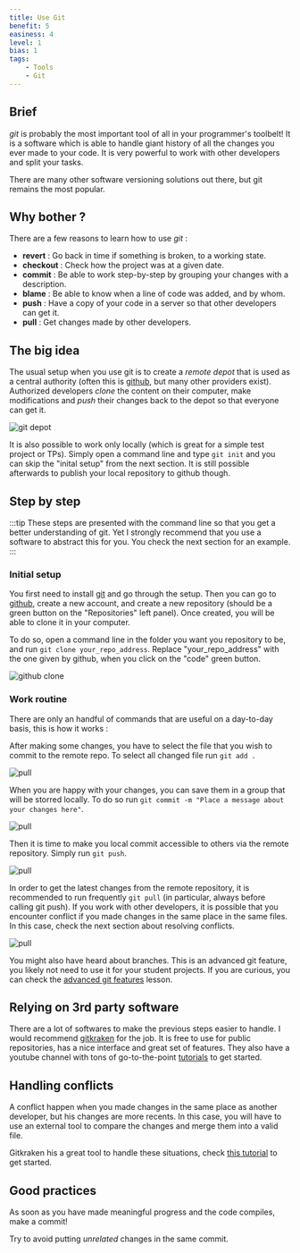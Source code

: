 ```yaml
---
title: Use Git
benefit: 5
easiness: 4
level: 1
bias: 1
tags:
    - Tools
    - Git
---
```


## Brief

*git* is probably the most important tool of all in your programmer's toolbelt! It is a software which is able to handle giant history of all the changes you ever made to your code. It is very powerful to work with other developers and split your tasks.

There are many other software versioning solutions out there, but git remains the most popular.

## Why bother ?

There are a few reasons to learn how to use *git* :

- **revert** : Go back in time if something is broken, to a working state.
- **checkout** : Check how the project was at a given date.
- **commit** : Be able to work step-by-step by grouping your changes with a description.
- **blame** : Be able to know when a line of code was added, and by whom.
- **push** : Have a copy of your code in a server so that other developers can get it.
- **pull** : Get changes made by other developers.

## The big idea

The usual setup when you use git is to create a *remote depot* that is used as a central authority (often this is [github](https://github.com/), but many other providers exist). Authorized developers *clone* the content on their computer, make modifications and *push* their changes back to the depot so that everyone can get it.

![git depot](./img/git-depot.png)

It is also possible to work only locally (which is great for a simple test project or TPs). Simply open a command line and type `git init` and you can skip the "inital setup" from the next section. It is still possible afterwards to publish your local repository to github though.

## Step by step

:::tip
These steps are presented with the command line so that you get a better understanding of git. Yet I strongly recommend that you use a software to abstract this for you. You check the next section for an example.
:::

### Initial setup

You first need to install [git](https://git-scm.com/) and go through the setup. Then you can go to [github](https://github.com/), create a new account, and create a new repository (should be a green button on the "Repositories" left panel). Once created, you will be able to clone it in your computer. 

To do so, open a command line in the folder you want you repository to be, and run `git clone your_repo_address`. Replace "your_repo_address" with the one given by github, when you click on the "code" green button.

![github clone](./img/github-clone.png)

### Work routine

There are only an handful of commands that are useful on a day-to-day basis, this is how it works :

After making some changes, you have to select the file that you wish to commit to the remote repo. To select all changed file run `git add .`

![pull](./img/git-add.png)

When you are happy with your changes, you can save them in a group that will be storred locally. To do so run `git commit -m "Place a message about your changes here"`.

![pull](./img/git-commit.png)

Then it is time to make you local commit accessible to others via the remote repository. Simply run `git push`.

![pull](./img/git-push.png)

In order to get the latest changes from the remote repository, it is recommended to run frequently `git pull` (in particular, always before calling git push). If you work with other developers, it is possible that you encounter conflict if you made changes in the same place in the same files. In this case, check the next section about resolving conflicts.

![pull](./img/git-flow.png)

You might also have heard about branches. This is an advanced git feature, you likely not need to use it for your student projects. If you are curious, you can check the [advanced git features](/lessons/advanced-git-features) lesson.

## Relying on 3rd party software

There are a lot of softwares to make the previous steps easier to handle. I would recommend [gitkraken](https://www.gitkraken.com/) for the job. It is free to use for public repositories, has a nice interface and great set of features. They also have a youtube channel with tons of go-to-the-point [tutorials](https://www.youtube.com/watch?v=v4g6y_HsgpA&list=PLe6EXFvnTV7-_41SpakZoTIYCgX4aMTdU) to get started.

## Handling conflicts

A conflict happen when you made changes in the same place as another developer, but his changes are more recents. In this case, you will have to use an external tool to compare the changes and merge them into a valid file. 

Gitkraken his a great tool to handle these situations, check [this tutorial](https://www.gitkraken.com/learn/git/tutorials/how-to-resolve-merge-conflict-in-git) to get started.

## Good practices

As soon as you have made meaningful progress and the code compiles, make a commit!

Try to avoid putting *unrelated* changes in the same commit.